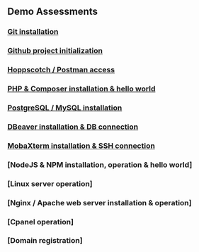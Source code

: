 ## Demo Assessments
### [Git installation ](https://user-images.githubusercontent.com/100669802/208050313-591d8ad3-08db-4e86-8415-92e7e7323246.jpeg)
### [Github project initialization](https://user-images.githubusercontent.com/100669802/208050667-11009d9d-38c0-42a5-9a24-b5f619e3ba15.jpeg)
### [Hoppscotch / Postman access](https://user-images.githubusercontent.com/100669802/209055072-1cfd9b3d-aea8-4339-bd9f-18f3707ee29c.png)
### [PHP & Composer installation & hello world](https://github.com/Nurkholis070401/IF215007-IF215008/tree/main/Praktikum%20Web/PHP%20%26%20Composer%20installation%20%26%20hello%20world)
### [PostgreSQL / MySQL installation](https://user-images.githubusercontent.com/100669802/209051031-c2b16984-361e-4fff-a9b9-e5cb443928fc.png)
### [ DBeaver installation & DB connection](https://github.com/Nurkholis070401/IF215007-IF215008/tree/main/Praktikum%20Web/DBeaver%20installation%20%26%20DB%20connection)
### [MobaXterm installation & SSH connection](https://user-images.githubusercontent.com/100669802/209058740-9a7d5e92-2c8f-44b2-aa47-2849ce3006c3.png)

### [NodeJS & NPM installation, operation & hello world]
### [Linux server operation]
### [Nginx / Apache web server installation & operation]
### [Cpanel operation]
### [Domain registration]
